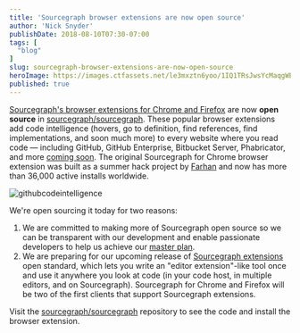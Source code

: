 ```yaml
---
title: 'Sourcegraph browser extensions are now open source'
author: 'Nick Snyder'
publishDate: 2018-08-10T07:30-07:00
tags: [
  "blog"
]
slug: sourcegraph-browser-extensions-are-now-open-source
heroImage: https://images.ctfassets.net/le3mxztn6yoo/1IQ1TRsJwsYcMaqgWE2Iw6/4db79f948c15617c782799ece68bf657/hover-tooltip.png
published: true
---
```


[Sourcegraph's browser extensions for Chrome and Firefox](https://docs.sourcegraph.com/integration/browser_extension) are now **open source** in [sourcegraph/sourcegraph](https://github.com/sourcegraph/sourcegraph/tree/master/client/browser). These popular browser extensions add code intelligence (hovers, go to definition, find references, find implementations, and soon much more) to every website where you read code — including GitHub, GitHub Enterprise, Bitbucket Server, Phabricator, and more [coming soon](https://docs.sourcegraph.com/integration/browser_extension). The original Sourcegraph for Chrome browser extension was built as a summer hack project by [Farhan](https://github.com/attfarhan) and now has more than 36,000 active installs worldwide.

![githubcodeintelligence](//images.ctfassets.net/le3mxztn6yoo/1IQ1TRsJwsYcMaqgWE2Iw6/4db79f948c15617c782799ece68bf657/hover-tooltip.png)

We're open sourcing it today for two reasons:

1. We are committed to making more of Sourcegraph open source so we can be transparent with our development and enable passionate developers to help us achieve our [master plan](/plan).
2. We are preparing for our upcoming release of [Sourcegraph extensions](https://docs.sourcegraph.com/extensions) open standard, which lets you write an "editor extension"-like tool once and use it anywhere you look at code (in your code host, in multiple editors, and on Sourcegraph). Sourcegraph for Chrome and Firefox will be two of the first clients that support Sourcegraph extensions.

Visit the [sourcegraph/sourcegraph](https://github.com/sourcegraph/sourcegraph/tree/master/client/browser) repository to see the code and install the browser extension.
